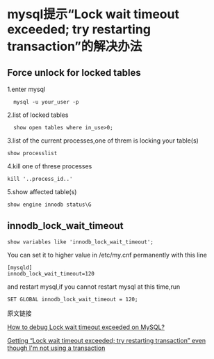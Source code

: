 # mysql提示“Lock wait timeout exceeded; try restarting transaction”的解决办法

## Force unlock for locked tables

  1.enter mysql
```
  mysql -u your_user -p
```


  2.list of locked tables
```
  show open tables where in_use>0;
```
  3.list of the current processes,one of threm is locking your table(s)
  ```
  show processlist
  ```

  4.kill one of threse processes
  ```
  kill '..process_id..'
  ```

  5.show affected table(s)

  ```
  show engine innodb status\G
  ```

## innodb_lock_wait_timeout

```
show variables like 'innodb_lock_wait_timeout';
```

You can set it to higher value in /etc/my.cnf permanently with this line

```
[mysqld]
innodb_lock_wait_timeout=120
```
and restart mysql,if you cannot restart mysql at this time,run
```
SET GLOBAL innodb_lock_wait_timeout = 120;
```
原文链接

[  How to debug Lock wait timeout exceeded on MySQL? ](https://stackoverflow.com/questions/6000336/how-to-debug-lock-wait-timeout-exceeded-on-mysql)

[Getting “Lock wait timeout exceeded; try restarting transaction” even though I'm not using a transaction](https://stackoverflow.com/questions/5836623/getting-lock-wait-timeout-exceeded-try-restarting-transaction-even-though-im)
